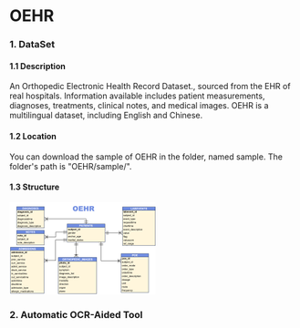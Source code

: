 # OEHR

### 1. DataSet

#### 1.1 Description

An Orthopedic Electronic Health Record Dataset., sourced from the EHR of real hospitals. Information available includes patient measurements, diagnoses, treatments, clinical notes, and medical images.  OEHR is a multilingual dataset, including English and
Chinese. 



#### 1.2 Location

You can download the sample of OEHR in the folder, named sample. The folder's path is "OEHR/sample/".



#### 1.3 Structure

<img src="image_readme/ER.png" alt="ER" style="zoom: 25%;" />



### 2. Automatic OCR-Aided Tool
